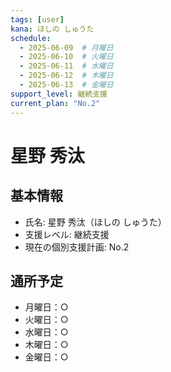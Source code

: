```yaml
---
tags: [user]
kana: ほしの しゅうた
schedule:
  - 2025-06-09  # 月曜日
  - 2025-06-10  # 火曜日
  - 2025-06-11  # 水曜日
  - 2025-06-12  # 木曜日
  - 2025-06-13  # 金曜日
support_level: 継続支援
current_plan: "No.2"
---
```


# 星野 秀汰

## 基本情報
- 氏名: 星野 秀汰（ほしの しゅうた）
- 支援レベル: 継続支援
- 現在の個別支援計画: No.2

## 通所予定
- 月曜日：○
- 火曜日：○
- 水曜日：○
- 木曜日：○
- 金曜日：○ 
